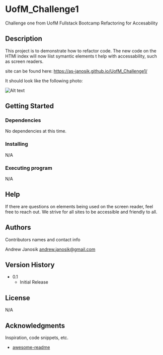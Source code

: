 # UofM_Challenge1
Challenge one from UofM Fullstack Bootcamp Refactoring for Accesability

## Description

This project is to demonstrate how to refactor code.  The new code on the HTMl index will now liist symantic elements t help with accessability, such as screen readers. 

site can be found here: https://as-janosik.github.io/UofM_Challenge1/

It should look like the following photo:

![Alt text](./assets/images/screencapture_site.png?raw=true "Site Photo")

## Getting Started

### Dependencies

No dependencies at this time.  

### Installing

N/A

### Executing program

N/A

## Help

If there are questions on elements being used on the screen reader, feel free to reach out.  We strive for all sites to be accessible and friendly to all. 

## Authors

Contributors names and contact info

Andrew Janosik
andrew.janosik@gmail.com

## Version History

* 0.1
    * Initial Release

## License
N/A

## Acknowledgments

Inspiration, code snippets, etc.
* [awesome-readme](https://github.com/matiassingers/awesome-readme)